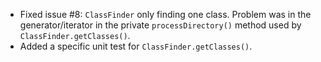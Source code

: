 * Fixed issue #8: `ClassFinder` only finding one class. Problem was in the
  generator/iterator in the private `processDirectory()` method used by
  `ClassFinder.getClasses()`.
* Added a specific unit test for `ClassFinder.getClasses()`.

